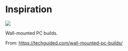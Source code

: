 # Inspiration

![](https://db-feed.s3.amazonaws.com/legacy/75A4579B-EF5C-40AC-B722-8C1312B1AD76-1603891990.jpeg)

Wall-mounted PC builds.

From: https://techguided.com/wall-mounted-pc-builds/